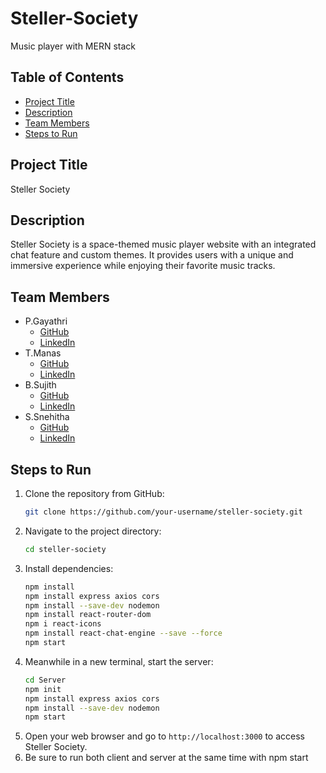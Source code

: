 # Steller-Society
Music player with MERN stack

## Table of Contents
- [Project Title](#project-title)
- [Description](#description)
- [Team Members](#team-members)
- [Steps to Run](#steps-to-run)

## Project Title
Steller Society

## Description
Steller Society is a space-themed music player website with an integrated chat feature and custom themes. It provides users with a unique and immersive experience while enjoying their favorite music tracks.

## Team Members
- P.Gayathri
  - [GitHub](https://github.com/GayathriPCh)
  - [LinkedIn](https://www.linkedin.com/in/gayathri-pch/)
- T.Manas
  - [GitHub](https://github.com/tmanas06)
  - [LinkedIn](https://www.linkedin.com/in/t-manas-chakravarty-91958224b/)
- B.Sujith
  - [GitHub](https://github.com/SujithBojjawar)
  - [LinkedIn](https://www.linkedin.com/in/sujith-bojjawar-26b820256/)
- S.Snehitha
  - [GitHub](https://github.com/SIRIPURAPUSNEHITHA)
  - [LinkedIn](https://www.linkedin.com/in/s-snehitha-6a9a42288/)


## Steps to Run
1. Clone the repository from GitHub:
    ```bash
    git clone https://github.com/your-username/steller-society.git
    ```
2. Navigate to the project directory:
    ```bash
    cd steller-society
    ```
3. Install dependencies:
    ```bash
    npm install  
    npm install express axios cors
    npm install --save-dev nodemon
    npm install react-router-dom
    npm i react-icons 
    npm install react-chat-engine --save --force
    npm start 
    ```
4. Meanwhile in a new terminal, start the server:
    ```bash
   cd Server 
   npm init
   npm install express axios cors
   npm install --save-dev nodemon
   npm start
    ```
5. Open your web browser and go to `http://localhost:3000` to access Steller Society.
6. Be sure to run both client and server at the same time with npm start

